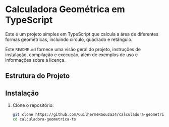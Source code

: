 # Calculadora Geométrica em TypeScript

Este é um projeto simples em TypeScript que calcula a área de diferentes formas geométricas, incluindo círculo, quadrado e retângulo.

Este `README.md` fornece uma visão geral do projeto, instruções de instalação, compilação e execução, além de exemplos de uso e informações sobre a licença.

## Estrutura do Projeto

## Instalação

1. Clone o repositório:

   ```sh
   git clone https://github.com/GuilhermeRSouza34/calculadora-geometrica-ts.git
   cd calculadora-geometrica-ts
